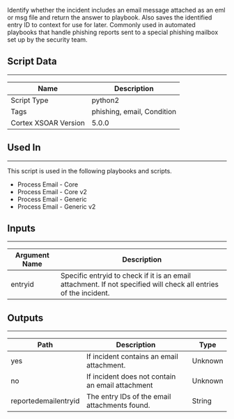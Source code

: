 Identify whether the incident includes an email message attached as an eml or msg file and return the answer to playbook.
Also saves the identified entry ID to context for use for later.
Commonly used in automated playbooks that handle phishing reports sent to a special phishing mailbox set up by the security team.

## Script Data

---

| **Name** | **Description** |
| --- | --- |
| Script Type | python2 |
| Tags | phishing, email, Condition |
| Cortex XSOAR Version | 5.0.0 |

## Used In

---
This script is used in the following playbooks and scripts.

* Process Email - Core
* Process Email - Core v2
* Process Email - Generic
* Process Email - Generic v2

## Inputs

---

| **Argument Name** | **Description** |
| --- | --- |
| entryid | Specific entryid to check if it is an email attachment. If not specified will check all entries of the incident. |

## Outputs

---

| **Path** | **Description** | **Type** |
| --- | --- | --- |
| yes | If incident contains an email attachment. | Unknown |
| no | If incident does not contain an email attachment | Unknown |
| reportedemailentryid | The entry IDs of the email attachments found. | String |
